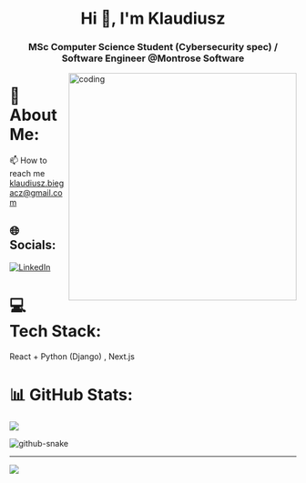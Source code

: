 <h1 align="center">Hi 👋, I'm Klaudiusz</h1>
<h3 align="center">MSc Computer Science Student (Cybersecurity spec) / Software Engineer @Montrose Software </h3>
<img align="right" alt="coding" width="400" src="https://cdn.dribbble.com/users/1162077/screenshots/3848914/media/7ed7d5ca074b48b328150e5a231e8d1f.gif"/>

# 💫 About Me:
📫 How to reach me klaudiusz.biegacz@gmail.com

## 🌐 Socials:
[![LinkedIn](https://img.shields.io/badge/LinkedIn-%230077B5.svg?logo=linkedin&logoColor=white)](https://linkedin.com/in/klaudiusz-biegacz/) 

# 💻 Tech Stack:
React + Python (Django) , Next.js

# 📊 GitHub Stats:
![](https://github-readme-stats.vercel.app/api/top-langs/?username=KlaudiuszB5528&theme=gotham&hide_border=true&include_all_commits=false&count_private=true&layout=compact)

<picture>
  <source media="(prefers-color-scheme: dark)" srcset="https://raw.githubusercontent.com/KlaudiuszB5528/KlaudiuszB5528/output/github-snake-dark.svg" />
  <source media="(prefers-color-scheme: light)" srcset="https://raw.githubusercontent.com/KlaudiuszB5528/KlaudiuszB5528/output/github-snake.svg" />
  <img alt="github-snake" src="https://raw.githubusercontent.com/tobiasmeyhoefer/KlaudiuszB5528/output/github-snake.svg" />
</picture>

---
[![](https://visitcount.itsvg.in/api?id=KlaudiuszB5528&icon=5&color=1)](https://visitcount.itsvg.in)

